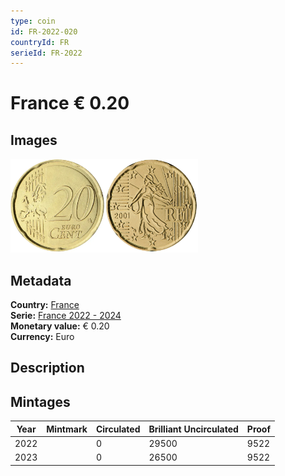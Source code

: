```yaml
---
type: coin
id: FR-2022-020
countryId: FR
serieId: FR-2022
---
```


# France € 0.20

## Images

<img src="../../../Images/common-2007-020.webp" height="150" alt="Front image"><img src="Images/france-2022-020.webp" height="150" alt="Back image">

## Metadata

**Country:** [France](../index.md)\
**Serie:** [France 2022 - 2024](index.md)\
**Monetary value:** € 0.20\
**Currency:** Euro

## Description

## Mintages

| Year | Mintmark | Circulated | Brilliant Uncirculated | Proof |
| ---- | -------- | ---------- | ---------------------- | ----- |
| 2022 |          | 0          | 29500                  | 9522  |
| 2023 |          | 0          | 26500                  | 9522  |
